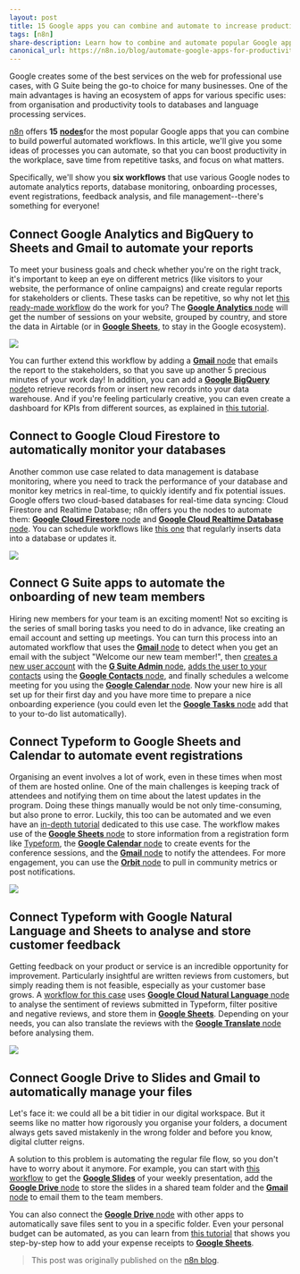 ```yaml
---
layout: post
title: 15 Google apps you can combine and automate to increase productivity
tags: [n8n]
share-description: Learn how to combine and automate popular Google apps for more productivity in the workplace.
canonical_url: https://n8n.io/blog/automate-google-apps-for-productivity/
---
```


Google creates some of the best services on the web for professional use cases, with G Suite being the go-to choice for many businesses. One of the  main advantages is having an ecosystem of apps for various specific uses: from organisation and productivity tools to databases and language processing services.

[n8n](https://n8n.io) offers **15** [**nodes**](https://n8n.io/integrations/)for the most popular Google apps that you can combine to build powerful automated workflows. In this article, we'll give you some ideas of processes you can automate, so that you can boost productivity in the workplace, save time from repetitive tasks, and focus on what matters.

Specifically, we'll show you **six workflows** that use various Google nodes to automate analytics reports, database monitoring, onboarding processes, event registrations, feedback analysis, and file management--there's something for everyone!

## Connect Google Analytics and BigQuery to Sheets and Gmail to automate your reports

To meet your business goals and check whether you're on the right track, it's important to keep an eye on different metrics (like visitors to your website, the performance of online campaigns) and create regular reports for stakeholders or clients. These tasks can be repetitive, so why not let [this ready-made workflow](https://n8n.io/workflows/892) do the work for you? The [**Google Analytics** node](https://docs.n8n.io/nodes/n8n-nodes-base.googleAnalytics/) will get the number of sessions on your website, grouped by country, and store the data in Airtable (or in [**Google Sheets**](https://docs.n8n.io/nodes/n8n-nodes-base.googleSheets/), to stay in the Google ecosystem).

![](https://lh6.googleusercontent.com/OyQDv3Zwqsmg8CdLILFnJbdDNa_xYdNK5p9MYkSZro0aOhQn4qDxzDNhQ5C_sidZLtffA1hDJoi5tNcbcgeox5bluRufCu5_zOJs7qY2N81Wc509qgTDoAkIZj4SCNTrI3vCtq5g)


You can further extend this workflow by adding a [**Gmail** node](https://docs.n8n.io/nodes/n8n-nodes-base.gmail/) that emails the report to the stakeholders, so that you save up another 5 precious minutes of your work day! In addition, you can add a [**Google BigQuery** node](https://docs.n8n.io/nodes/n8n-nodes-base.googleBigQuery/)to retrieve records from or insert new records into your data warehouse. And if you're feeling particularly creative, you can even create a dashboard for KPIs from different sources, as explained in [this tutorial](https://n8n.io/blog/automatically-pulling-and-visualizing-data-with-n8n/).

## Connect to Google Cloud Firestore to automatically monitor your databases

Another common use case related to data management is database monitoring, where you need to track the performance of your database and monitor key metrics in real-time, to quickly identify and fix potential issues. Google offers two cloud-based databases for real-time data syncing: Cloud Firestore and Realtime Database; n8n offers you the nodes to automate them: [**Google Cloud Firestore** node](https://docs.n8n.io/nodes/n8n-nodes-base.googleFirebaseCloudFirestore/#basic-operations) and [**Google Cloud Realtime Database** node](https://docs.n8n.io/nodes/n8n-nodes-base.googleFirebaseRealtimeDatabase/). You can schedule workflows like [this one](https://n8n.io/workflows/787) that regularly inserts data into a database or updates it.

![](https://lh5.googleusercontent.com/FmAPPVq8Il79qdql-rymOmvkWNNc8H3Ag9__iBEC_gAvxI-XmrbULX-Fh4aB2opeoBbIwjw_AO75JhCJYD3be9JDaLOyadVocbWZAPaA6Ek8dhTizAfFH1XmmMGMLCLEVjqGHbyw)

## Connect G Suite apps to automate the onboarding of new team members

Hiring new members for your team is an exciting moment! Not so exciting is the series of small boring tasks you need to do in advance, like creating an email account and setting up meetings. You can turn this process into an automated workflow that uses the [**Gmail** node](https://docs.n8n.io/nodes/n8n-nodes-base.gmail/) to detect when you get an email with the subject "Welcome our new team member!", then [creates a new user account](https://n8n.io/workflows/710) with the [**G Suite Admin** node](https://docs.n8n.io/nodes/n8n-nodes-base.gSuiteAdmin/), [adds the user to your contacts](https://n8n.io/workflows/637) using the [**Google Contacts** node](https://docs.n8n.io/nodes/n8n-nodes-base.googleContacts/), and finally schedules a welcome meeting for you using the [**Google Calendar** node](https://docs.n8n.io/nodes/n8n-nodes-base.googleCalendar/). Now your new hire is all set up for their first day and you have more time to prepare a nice onboarding experience (you could even let the [**Google Tasks** node](https://docs.n8n.io/nodes/n8n-nodes-base.googleTasks/) add that to your to-do list automatically).

## Connect Typeform to Google Sheets and Calendar to automate event registrations

Organising an event involves a lot of work, even in these times when most of them are hosted online. One of the main challenges is keeping track of attendees and notifying them on time about the latest updates in the program. Doing these things manually would be not only time-consuming, but also prone to error. Luckily, this too can be automated and we even have an [in-depth tutorial](https://n8n.io/blog/supercharging-your-conference-registration-process-with-n8n/) dedicated to this use case. The workflow makes use of the [**Google Sheets** node](https://docs.n8n.io/nodes/n8n-nodes-base.googleSheets/) to store information from a registration form like [Typeform](https://www.typeform.com/), the [**Google Calendar** node](https://docs.n8n.io/nodes/n8n-nodes-base.googleCalendar/) to create events for the conference sessions, and the [**Gmail** node](https://docs.n8n.io/nodes/n8n-nodes-base.gmail/) to notify the attendees. For more engagement, you can use the [**Orbit** node](https://docs.n8n.io/nodes/n8n-nodes-base.orbit/) to pull in community metrics or post notifications.

![](https://lh3.googleusercontent.com/NnGUrPUi8kYmXY3S4ccoPlNPpzRnHhQ7FwuF0EymJy6jfpU7Dc5ilwiyOJyN1U4jz_crrc0E7jHC8rbkVvS5JHr-3KV6Tfe7aZEMsIeCim6_yIC1eVoJVlzt_st1XA48747snOMq)


## Connect Typeform with Google Natural Language and Sheets to analyse and store customer feedback

Getting feedback on your product or service is an incredible opportunity for improvement. Particularly insightful are written reviews from customers, but simply reading them is not feasible, especially as your customer base grows. A [workflow for this case](https://n8n.io/workflows/1075) uses [**Google Cloud Natural Language** node](https://docs.n8n.io/nodes/n8n-nodes-base.googleCloudNaturalLanguage/) to analyse the sentiment of reviews submitted in Typeform, filter positive and negative reviews, and store them in [**Google Sheets**](https://docs.n8n.io/nodes/n8n-nodes-base.googleSheets/). Depending on your needs, you can also translate the reviews with the [**Google Translate** node](https://docs.n8n.io/nodes/n8n-nodes-base.googleTranslate/) before analysing them.

![](https://lh3.googleusercontent.com/dpa4aF88iDaKpH3hKZbwsZ3JGgCteqe4ewFKrW47NUevxOy36CeNgJnrrf_cdby-G326Ew_piSuHOprxe5rcaRCct76oIGMp3F9R1K0SZIroNmrtHPo_iQhbJ95ABUbgvubVSzdN)

## Connect Google Drive to Slides and Gmail to automatically manage your files

Let's face it: we could all be a bit tidier in our digital workspace. But it seems like no matter how rigorously you organise your folders, a document always gets saved mistakenly in the wrong folder and before you know, digital clutter reigns.

A solution to this problem is automating the regular file flow, so you don't have to worry about it anymore. For example, you can start with [this workflow](https://n8n.io/workflows/1035) to get the [**Google Slides**](https://docs.n8n.io/nodes/n8n-nodes-base.googleSlides/) of your weekly presentation, add the [**Google Drive** node](https://docs.n8n.io/nodes/n8n-nodes-base.googleDrive/) to store the slides in a shared team folder and the [**Gmail** node](https://docs.n8n.io/nodes/n8n-nodes-base.gmail/) to email them to the team members.

You can also connect the [**Google Drive** node](https://docs.n8n.io/nodes/n8n-nodes-base.googleDrive/) with other apps to automatically save files sent to you in a specific folder. Even your personal budget can be automated, as you can learn from [this tutorial](https://n8n.io/blog/automatically-adding-expense-receipts-to-google-sheets-with-telegram-mindee-twilio-and-n8n/) that shows you step-by-step how to add your expense receipts to [**Google Sheets**](https://docs.n8n.io/nodes/n8n-nodes-base.googleSheets/).

> This post was originally published on the [n8n blog](https://n8n.io/blog/automate-google-apps-for-productivity/).